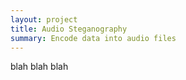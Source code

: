 ```yaml
---
layout: project
title: Audio Steganography
summary: Encode data into audio files
---
```

blah blah blah
